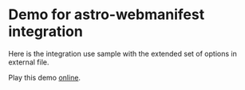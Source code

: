 # Demo for astro-webmanifest integration

Here is the integration use sample with the extended set of options in external file.

Play this demo [online](https://stackblitz.com/fork/github/alextim/astro-lib/tree/main/examples/webmanifest/extended).
